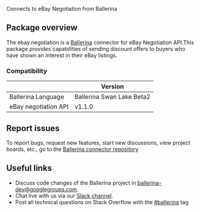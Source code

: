 Connects to eBay Negotiation from Ballerina
## Package overview
The ebay.negotiation is a [Ballerina](https://ballerina.io/) connector for eBay Negotiation API.This package provides capabilities of sending discount offers to buyers who have shown an interest in their eBay listings.

### Compatibility
|                      | Version                   |
|----------------------|---------------------------|
| Ballerina Language   | Ballerina Swan Lake Beta2 |
| eBay negotiation API | v1.1.0                    |

## Report issues
To report bugs, request new features, start new discussions, view project boards, etc., go to the [Ballerina connector repository](https://github.com/ballerina-platform/ballerinax-openapi-connectors)
## Useful links
- Discuss code changes of the Ballerina project in [ballerina-dev@googlegroups.com](mailto:ballerina-dev@googlegroups.com).
- Chat live with us via our [Slack channel](https://ballerina.io/community/slack/).
- Post all technical questions on Stack Overflow with the [#ballerina](https://stackoverflow.com/questions/tagged/ballerina) tag